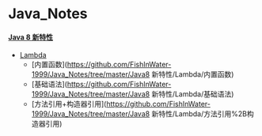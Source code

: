 # Java_Notes







#### [Java 8 新特性](https://github.com/FishInWater-1999/Java_Notes/tree/master/Java8%20新特性)

- [Lambda](https://github.com/FishInWater-1999/Java_Notes/tree/master/Java8%20新特性/Lambda)
  - [内置函数](https://github.com/FishInWater-1999/Java_Notes/tree/master/Java8 新特性/Lambda/内置函数)
  - [基础语法](https://github.com/FishInWater-1999/Java_Notes/tree/master/Java8 新特性/Lambda/基础语法)
  - [方法引用+构造器引用](https://github.com/FishInWater-1999/Java_Notes/tree/master/Java8 新特性/Lambda/方法引用%2B构造器引用)

